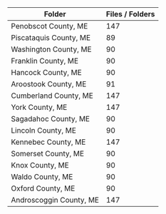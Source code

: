 | Folder                  |   Files / Folders |
|-------------------------|-------------------|
| Penobscot County, ME    |               147 |
| Piscataquis County, ME  |                89 |
| Washington County, ME   |                90 |
| Franklin County, ME     |                90 |
| Hancock County, ME      |                90 |
| Aroostook County, ME    |                91 |
| Cumberland County, ME   |               147 |
| York County, ME         |               147 |
| Sagadahoc County, ME    |                90 |
| Lincoln County, ME      |                90 |
| Kennebec County, ME     |               147 |
| Somerset County, ME     |                90 |
| Knox County, ME         |                90 |
| Waldo County, ME        |                90 |
| Oxford County, ME       |                90 |
| Androscoggin County, ME |               147 |